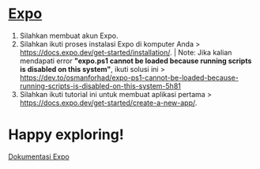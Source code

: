 # [Expo](https://expo.dev/)
1. Silahkan membuat akun Expo.
2. Silahkan ikuti proses instalasi Expo di komputer Anda > https://docs.expo.dev/get-started/installation/. | Note: Jika kalian mendapati error **"expo.ps1 cannot be loaded because running scripts is disabled on this system"**, ikuti solusi ini > https://dev.to/osmanforhad/expo-ps1-cannot-be-loaded-because-running-scripts-is-disabled-on-this-system-5h81
3. Silahkan ikuti tutorial ini untuk membuat aplikasi pertama > https://docs.expo.dev/get-started/create-a-new-app/.

# Happy exploring!
[Dokumentasi Expo](https://docs.expo.dev/)
